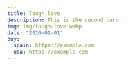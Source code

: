 ```yaml
---
title: Tough-love
description: This is the second card.
img: img/tough-love.webp
date: "2020-01-01"
buy:
  spain: https://example.com
  usa: https://example.com
---
```

